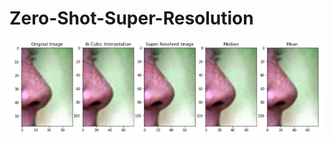 # Zero-Shot-Super-Resolution
![Test Image 1](https://github.com/NiravTalaviya/Zero-Shot-Super-Resolution/blob/master/results/set14_0.PNG)